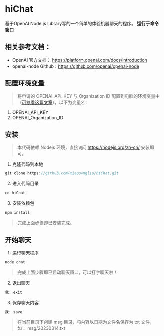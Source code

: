 # hiChat
基于OpenAI Node.js Library写的一个简单的体验机器聊天的程序。
**运行于命令窗口**

## 相关参考文档：
- OpenAI 官方文档： <https://platform.openai.com/docs/introduction>
- openai-node Github：<https://github.com/openai/openai-node>

## 配置环境变量
> 将申请的 OPENAI_API_KEY 与 Organization ID 配置到电脑的环境变量中（[可参看这篇文章](https://www.bbsmax.com/A/ZOJPQr7E5v/)），以下为变量名：

1. OPENAI_API_KEY
2. OPENAI_Organization_ID

## 安装
> 本代码依赖 Nodejs 环境，直接访问 <https://nodejs.org/zh-cn/> 安装即可。

1. 克隆代码到本地
```javascript
git clone https://github.com/xiaosongliu/hiChat.git
```
2. 进入代码目录
```javascript
cd hiChat
```
3. 安装依赖包
```javascript
npm install
```

> 完成上面步骤即已安装完成。

## 开始聊天

1. 运行聊天程序
```javascript
node chat
```
> 完成上面步骤即已启动聊天窗口，可以打字聊天啦！

2. 退出聊天
```javascript
我: exit
```

3. 保存聊天内容
```javascript
我: save
```
> 在当前目录下创建 msg 目录，将内容以日期为文件名保存为 txt 文件，如： msg/20230314.txt
